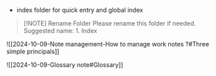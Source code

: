 - index folder for quick entry and global index

> [!NOTE] Rename Folder
> Please rename this folder if needed.
> Suggested name: 1. Index

![[2024-10-09-Note management-How to manage work notes ?#Three simple principals]]

![[2024-10-09-Glossary note#Glossary]]
